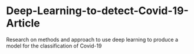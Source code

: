 # Deep-Learning-to-detect-Covid-19-Article
Research on methods and approach to use deep learning to produce a model for the classification of Covid-19 
